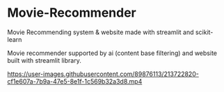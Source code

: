 # Movie-Recommender
Movie Recommending system &amp; website made with streamlit and scikit-learn

Movie recommender supported by ai (content base filtering) and website built with streamlit library.


https://user-images.githubusercontent.com/89876113/213722820-cf1e607a-7b9a-47e5-8e1f-1c569b32a3d8.mp4

